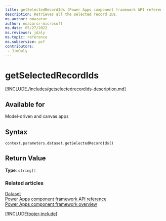 ```yaml
---
title: getSelectedRecordIds (Power Apps component framework API reference) | Microsoft Docs
description: Retrieves all the selected record IDs.
ms.author: noazarur
author: noazarur-microsoft
ms.date: 05/27/2022
ms.reviewer: jdaly
ms.topic: reference
ms.subservice: pcf
contributors:
 - JimDaly
---
```


# getSelectedRecordIds

[!INCLUDE[./includes/getselectedrecordids-description.md](./includes/getselectedrecordids-description.md)]

## Available for

Model-driven and canvas apps

## Syntax

`context.parameters.dataset.getSelectedRecordIds()`

## Return Value

**Type**: `string[]`

### Related articles

[Dataset](../dataset.md)<br/>
[Power Apps component framework API reference](../../reference/index.md)<br/>
[Power Apps component framework overview](../../overview.md)

[!INCLUDE[footer-include](../../../../includes/footer-banner.md)]
